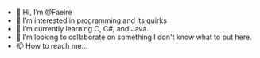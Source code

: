 - 👋 Hi, I’m @Faeire
- 👀 I’m interested in programming and its quirks
- 🌱 I’m currently learning C, C#, and Java.
- 💞️ I’m looking to collaborate on something I don't know what to put here.
- 📫 How to reach me...

<!---
Faeire/Faeire is a ✨ special ✨ repository because its `README.md` (this file) appears on your GitHub profile.
You can click the Preview link to take a look at your changes.
--->
